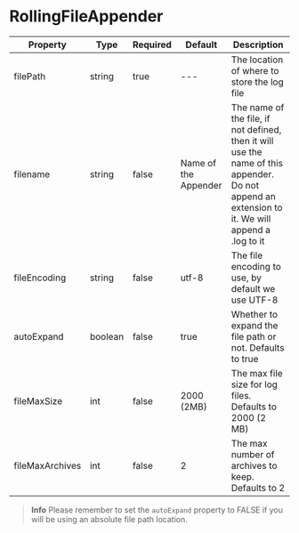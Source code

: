 # RollingFileAppender

| Property | Type | Required | Default | Description |
| --- | --- | --- | --- | --- |
| filePath | string | true | --- | The location of where to store the log file |
| filename | string | false | Name of the Appender | The name of the file, if not defined, then it will use the name of this appender. Do not append an extension to it. We will append a .log to it |
| fileEncoding | string | false | utf-8 | The file encoding to use, by default we use UTF-8 |
| autoExpand | boolean | false | true | Whether to expand the file path or not. Defaults to true |
| fileMaxSize | int | false | 2000 \(2MB\) | The max file size for log files. Defaults to 2000 \(2 MB\) |
| fileMaxArchives | int | false | 2 | The max number of archives to keep. Defaults to 2 |

> **Info** Please remember to set the `autoExpand` property to FALSE if you will be using an absolute file path location.

